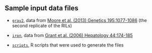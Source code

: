 ## Sample input data files

- [`grav2`](grav2), data from
  [Moore et al. (2013) Genetics 195:1077-1086](http://www.genetics.org/content/195/3/1077.abstract)
  (the second replicate of the RILs)

- [`iron`](iron), data from
  [Grant et al. (2006) Hepatology 44:174-185](https://www.ncbi.nlm.nih.gov/pubmed/16799992)

- [`scripts`](scripts), R scripts that were used to generate the files
